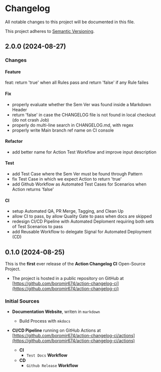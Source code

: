 # Changelog

All notable changes to this project will be documented in this file.

This project adheres to [Semantic Versioning](https://semver.org/).

## 2.0.0 (2024-08-27)

### Changes

#### Feature
feat: return 'true' when all Rules pass and return 'false' if any Rule failes

#### Fix
- properly evaluate whether the Sem Ver was found inside a Markdown Header
- return 'false' in case the CHANGELOG file is not found in local checkout (do not crash Job)
- properly do multi-line search in CHANGELOG.md, with regex
- properly write Main branch ref name on CI console

#### Refactor
- add better name for Action Test Workflow and improve input description

#### Test
- add Test Case where the Sem Ver must be found through Pattern
- fix Test Case in which we expect Action to return 'true'
- add Github Workflow as Automated Test Cases for Scenarios when Action returns 'false'

#### CI
- setup Automated QA, PR Merge, Tagging, and Clean Up
- allow CI to pass, by allow Quality Gate to pass when docs are skipped
- redesign CI/CD Pipeline with Automated Deploment requiring both sets of Test Scenarios to pass
- add Reusable Workflow to delegate Signal for Automated Deployment (CD)


## 0.1.0 (2024-08-25)

This is the **first** ever release of the **Action Changelog CI** Open-Source Project.
- The project is hosted in a public repository on GitHub at [https://github.com/boromir674/action-changelog-ci](https://github.com/boromir674/action-changelog-ci)

### Initial Sources

- **Documentation Website**, writen in `markdown`
  - Build Process with `mkdocs`

- **CI/CD Pipeline** running on GitHub Actions at [https://github.com/boromir674/action-changelog-ci/actions](https://github.com/boromir674/action-changelog-ci/actions)
  - **CI**
    - `Test Docs` **Workflow**
  - **CD**
    - `Github Release` **Workflow**

